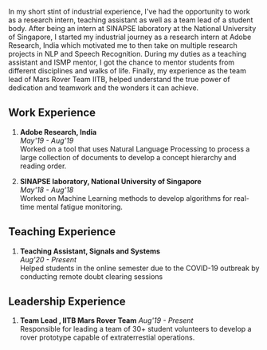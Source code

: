 In my short stint of industrial experience, I've had the opportunity to work as a research intern, teaching assistant as well as a team lead of a student body. After being an intern at SINAPSE laboratory at the National University of Singapore, I started my industrial journey as a research intern at Adobe Research, India which motivated me to then take on multiple research projects in NLP and Speech Recognition. During my duties as a teaching assistant and ISMP mentor, I got the chance to mentor students from different disciplines and walks of life. Finally, my experience as the team lead of Mars Rover Team IITB, helped understand the true power of dedication and teamwork and the wonders it can achieve.

## Work Experience  

1. **Adobe Research, India**   
    *May'19 - Aug'19*  
    Worked on a tool that uses Natural Language Processing to process a large collection of documents to develop a concept hierarchy and reading order.

2. **SINAPSE laboratory, National University of Singapore**  
    *May'18 - Aug'18*  
    Worked on Machine Learning methods to develop algorithms for real-time mental fatigue monitoring.

## Teaching Experience

1. **Teaching Assistant, Signals and Systems**  
    *Aug'20 - Present*  
    Helped students in the online semester due to the COVID-19 outbreak by conducting remote doubt clearing sessions


##  Leadership Experience  

1. **Team Lead , IITB Mars Rover Team**
    *Aug'19 - Present*  
    Responsible for leading a team of 30+ student volunteers to develop a rover prototype capable of extraterrestial operations.
